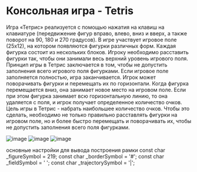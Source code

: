 # Консольная игра - Tetris
Игра «Тетрис» реализуется с помощью нажатия на клавиш на клавиатуре (передвижение фигур вправо, влево, вниз и вверх, а также поворот на 90, 180 и 270 градусов).
В игре участвует игровое поле (25х12), на котором появляются фигурки различных форм. Каждая фигурка состоит из нескольких блоков. Игроку необходимо расставить фигурки так, чтобы они занимали весь верхний уровень игрового поля. 
Принцип игры в Тетрис заключается в том, чтобы не допустить заполнения всего игрового поля фигурками. Если игровое поле заполняется полностью, игра заканчивается. Игрок может поворачивать фигурки и перемещать их по горизонтали. Когда фигурка перемещается вниз, она занимает новое место на игровом поле. Если при этом фигурка занимает всю горизонтальную линию, то она удаляется с поля, и игрок получает определенное количество очков. 
Цель игры в Тетрис - набрать наибольшее количество очков. Чтобы это сделать, необходимо не только правильно расставлять фигурки на игровом поле, но и более быстро перемещать и поворачивать их, чтобы не допустить заполнения всего поля фигурками.

![image](https://github.com/loraks12/Tetris/assets/134449870/90f27d6a-b7ef-4508-820f-7c114e7e4378)
![image](https://github.com/loraks12/Tetris/assets/134449870/f2e916b7-c109-49db-91aa-321b108295e2)
![image](https://github.com/loraks12/Tetris/assets/134449870/08038c05-9b26-4fef-a277-7d06181a8a1d)

основные настройки для вывода построения рамки
const char _figureSymbol = 219; 
	const char _borderSymbol = '#';
	const char _fieldSymbol = ' ';
	const char _trajectorySymbol = '|';
  

